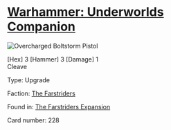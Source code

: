# [Warhammer: Underworlds Companion](https://guidokessels.github.io/wh-underworlds)

  

![Overcharged Boltstorm Pistol](https://warhammerunderworlds.com/wp-content/uploads/sites/6/2018/03/228_ENG.png)

<p class="text-center p-2 mb-2 text-white weapon">[Hex] 3 [Hammer] 3 [Damage] 1 <br>Cleave</p>

Type: Upgrade

Faction: [The Farstriders](https://guidokessels.github.io/wh-underworlds/factions/the-farstriders)

Found in: [The Farstriders Expansion](https://guidokessels.github.io/wh-underworlds/locations/the-farstriders-expansion)

Card number: 228
